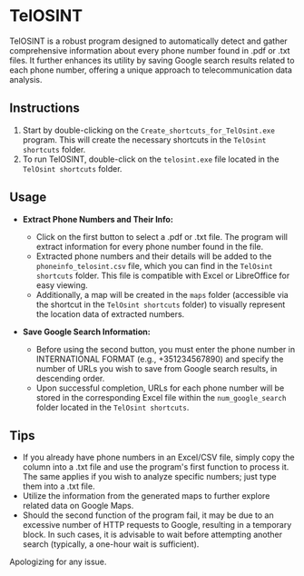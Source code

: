 # TelOSINT

TelOSINT is a robust program designed to automatically detect and gather comprehensive information about every phone number found in .pdf or .txt files. It further enhances its utility by saving Google search results related to each phone number, offering a unique approach to telecommunication data analysis.

## Instructions

1. Start by double-clicking on the `Create_shortcuts_for_TelOsint.exe` program. This will create the necessary shortcuts in the `TelOsint shortcuts` folder.
2. To run TelOSINT, double-click on the `telosint.exe` file located in the `TelOsint shortcuts` folder.

## Usage

- **Extract Phone Numbers and Their Info:**
  - Click on the first button to select a .pdf or .txt file. The program will extract information for every phone number found in the file.
  - Extracted phone numbers and their details will be added to the `phoneinfo_telosint.csv` file, which you can find in the `TelOsint shortcuts` folder. This file is compatible with Excel or LibreOffice for easy viewing.
  - Additionally, a map will be created in the `maps` folder (accessible via the shortcut in the `TelOsint shortcuts` folder) to visually represent the location data of extracted numbers.

- **Save Google Search Information:**
  - Before using the second button, you must enter the phone number in INTERNATIONAL FORMAT (e.g., +351234567890) and specify the number of URLs you wish to save from Google search results, in descending order.
  - Upon successful completion, URLs for each phone number will be stored in the corresponding Excel file within the `num_google_search` folder located in the `TelOsint shortcuts`.

## Tips

- If you already have phone numbers in an Excel/CSV file, simply copy the column into a .txt file and use the program's first function to process it. The same applies if you wish to analyze specific numbers; just type them into a .txt file.
- Utilize the information from the generated maps to further explore related data on Google Maps.
- Should the second function of the program fail, it may be due to an excessive number of HTTP requests to Google, resulting in a temporary block. In such cases, it is advisable to wait before attempting another search (typically, a one-hour wait is sufficient).

Apologizing for any issue.
